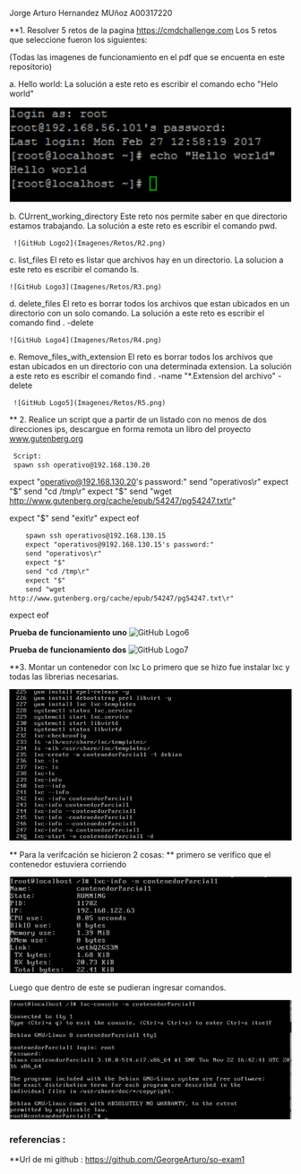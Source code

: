 
Jorge Arturo Hernandez MUñoz
A00317220

**1. Resolver 5 retos de la pagina https://cmdchallenge.com
Los 5 retos que seleccione fueron los siguientes:

(Todas las imagenes de funcionamiento en el pdf que se encuenta en este repositorio)

  a. Hello world:
  La solución a este reto es escribir el comando echo "Helo world"
  
  ![GitHub Logo](Imagenes/Retos/R1.png)
     
  b. CUrrent_working_directory
     Este reto nos permite saber en que directorio estamos trabajando.
     La solución a este reto es escribir el comando pwd.
     
     ![GitHub Logo2](Imagenes/Retos/R2.png)
     
  c. list_files
     El reto es listar que archivos hay en un directorio.
     La solucion a este reto es escribir el comando ls.
     
    ![GitHub Logo3](Imagenes/Retos/R3.png)

  d. delete_files
     El reto es borrar todos los archivos que estan ubicados en un directorio con un solo comando.
     La solución a este reto es escribir el comando find . -delete
     
    ![GitHub Logo4](Imagenes/Retos/R4.png)
     
  e. Remove_files_with_extension
     El reto es borrar todos los archivos que estan ubicados en un directorio con una determinada extension.
     La solución a este reto es escribir el comando find . -name "*.Extension del archivo" -delete
     
     ![GitHub Logo5](Imagenes/Retos/R5.png)
     

**  2. Realice un script que a partir de un listado con no menos de dos direcciones ips, descargue en forma remota un libro del 
     proyecto www.gutenberg.org

     Script:
     spawn ssh operativo@192.168.130.20


expect "operativo@192.168.130.20's password:"
send "operativos\r"
expect "$"
send "cd /tmp\r"
expect "$"
send  "wget http://www.gutenberg.org/cache/epub/54247/pg54247.txt\r"

expect "$"
send "exit\r"
expect eof

        spawn ssh operativos@192.168.130.15
        expect "operativos@9192.168.130.15's password:"
        send "operativos\r"
        expect "$"
        send "cd /tmp\r"
        expect "$"
        send "wget http://www.gutenberg.org/cache/epub/54247/pg54247.txt\r"

expect eof

**Prueba de funcionamiento uno**
![GitHub Logo6](Imagenes/Scripts/func1.png)

**Prueba de funcionamiento dos**
![GitHub Logo7](Imagenes/Scripts/func2.png)


**3. Montar un contenedor con lxc 
  Lo primero que se hizo fue instalar lxc y todas las librerias necesarias.
  
![GitHub Logo8](Imagenes/Contenedor/instalacion1.png)
  
**  Para la verifcación se hicieron 2 cosas:
 ** primero se verifico que el contenedor estuviera corriendo  
 
 ![GitHub Logo9](Imagenes/Contenedor/c1.png)
  
  Luego que dentro de este se pudieran ingresar comandos.
 
 ![GitHub Logo10](Imagenes/Contenedor/c2.png)




### referencias :  

**Url de mi github : https://github.com/GeorgeArturo/so-exam1

   
    
   
   
   
    
      
